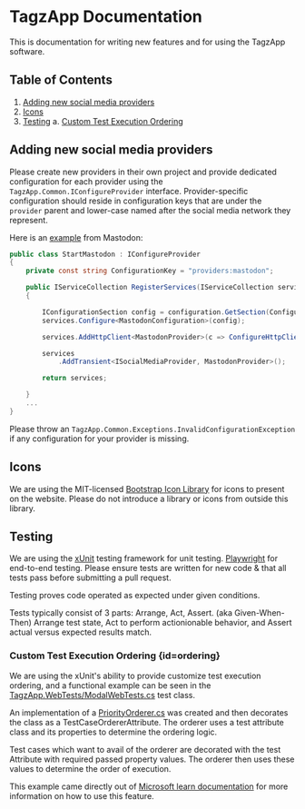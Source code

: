 # TagzApp Documentation

This is documentation for writing new features and for using the TagzApp software.

## Table of Contents
1. [Adding new social media providers](#media-providers)
2. [Icons](#icons)
3. [Testing](#testing)
   a. [Custom Test Execution Ordering](#ordering)

<div id='media-providers'/>

## Adding new social media providers

Please create new providers in their own project and provide dedicated configuration for each provider using the `TagzApp.Common.IConfigureProvider` interface.  Provider-specific configuration should reside in configuration keys that are under the `provider` parent and lower-case named after the social media network they represent.

Here is an [example](../src/TagzApp.Providers.Mastodon/StartMastodon.cs) from Mastodon:

```csharp
public class StartMastodon : IConfigureProvider
{
	private const string ConfigurationKey = "providers:mastodon";

	public IServiceCollection RegisterServices(IServiceCollection services, IConfiguration configuration)
	{

		IConfigurationSection config = configuration.GetSection(ConfigurationKey);
		services.Configure<MastodonConfiguration>(config); 

		services.AddHttpClient<MastodonProvider>(c => ConfigureHttpClient(c, config));

		services
			.AddTransient<ISocialMediaProvider, MastodonProvider>();

		return services;

	}
	...
}
```

Please throw an `TagzApp.Common.Exceptions.InvalidConfigurationException` if any configuration for your provider is missing.

<div id='icons'/>

## Icons

We are using the MIT-licensed [Bootstrap Icon Library](https://icons.getbootstrap.com/) for icons to present on the website.  Please do not introduce a library or icons from outside this library.

<div id='testing'/>

## Testing

We are using the [xUnit](https://xunit.net/) testing framework for unit testing.
[Playwright](https://playwright.dev/) for end-to-end testing.
Please ensure tests are written for new code & that all tests pass before submitting a pull request.

Testing proves code operated as expected under given conditions.

Tests typically consist of 3 parts:
Arrange, Act, Assert. (aka Given-When-Then)
Arrange test state, Act to perform actionionable behavior, and Assert actual versus expected results match.

<div id='ordering'/>

### Custom Test Execution Ordering [](#){id=ordering}
We are using the xUnit's ability to provide customize test execution ordering, and a functional example can be seen in the [TagzApp.WebTests/ModalWebTests.cs](../src/TagzApp.WebTests/ModalWebTests.cs) test class.

An implementation of a [PriorityOrderer.cs](../src/TagzApp.WebTests/PriorityOrderer.cs) was created and then decorates the class as a TestCaseOrdererAttribute. The orderer uses a test attribute class and its properties to determine the ordering logic.

Test cases which want to avail of the orderer are decorated with the test Attribute with required passed property values. The orderer then uses these values to determine the order of execution.

This example came directly out of [Microsoft learn documentation](https://learn.microsoft.com/en-us/dotnet/core/testing/order-unit-tests?pivots=xunit#order-by-custom-attribute) for more information on how to use this feature.
